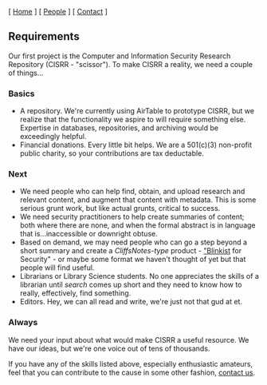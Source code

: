 [ [Home](index.md) ] [ [People](people.md) ] [ [Contact](contact.md) ]

## Requirements

Our first project is the Computer and Information Security Research Repository (CISRR - "scissor"). To make CISRR a reality, we need a couple of things...

### Basics

* A repository. We're currently using AirTable to prototype CISRR, but we realize that the functionality we aspire to will require something else. Expertise in databases, repositories, and archiving would be exceedingly helpful.
* Financial donations. Every little bit helps. We are a 501(c)(3) non-profit public charity, so your contributions are tax deductable.

### Next

* We need people who can help find, obtain, and upload research and relevant content, and augment that content with metadata. This is some serious grunt work, but like actual grunts, critical to success.
* We need security practitioners to help create summaries of content; both where there are none, and when the formal abstract is in language that is...inaccessible or downright obtuse.
* Based on demand, we may need people who can go a step beyond a short summary and create a *CliffsNotes-type* product - <a href="https://www.blinkist.com/">"Blinkist</a> for Security" - or maybe some format we haven't thought of yet but that people will find useful.
* Librarians or Library Science students. No one appreciates the skills of a librarian until <em>search</em> comes up short and they need to know how to really, effectively, find something.
* Editors. Hey, we can all read and write, we're just not that gud at et.

### Always

We need your input about what would make CISRR a useful resource. We have our ideas, but we're one voice out of tens of thousands.

If you have any of the skills listed above, especially enthusiastic amateurs, feel that you can contribute to the cause in some other fashion, [contact us](mailto:contribute@cisrr.org).
